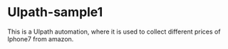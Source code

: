 # UIpath-sample1
This is a UIpath  automation, where it is used to collect different prices of Iphone7 from amazon.

